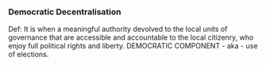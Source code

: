 ### Democratic Decentralisation
Def: It is when a meaningful authority devolved to the local units of governance that are accessible and accountable to the local citizenry, who enjoy full political rights and liberty. 
DEMOCRATIC COMPONENT - aka - use of elections.